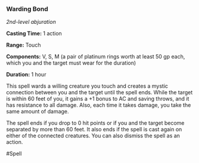 ### Warding Bond

*2nd-level abjuration*

**Casting Time:** 1 action

**Range:** Touch

**Components:** V, S, M (a pair of platinum rings worth at least 50 gp each, which you and the target must wear for the duration)

**Duration:** 1 hour

This spell wards a willing creature you touch and creates a mystic connection between you and the target until the spell ends. While the target is within 60 feet of you, it gains a +1 bonus to AC and saving throws, and it has resistance to all damage. Also, each time it takes damage, you take the same amount of damage.

The spell ends if you drop to 0 hit points or if you and the target become separated by more than 60 feet. It also ends if the spell is cast again on either of the connected creatures. You can also dismiss the spell as an action.

#Spell

